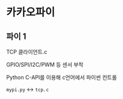 # 카카오파이

## 파이 1

TCP 클라이언트.c

GPIO/SPI/I2C/PWM 등 센서 부착

Python C-API를 이용해 c언어에서 파이썬 컨트롤

`mypi.py` <-> `tcp.c`
